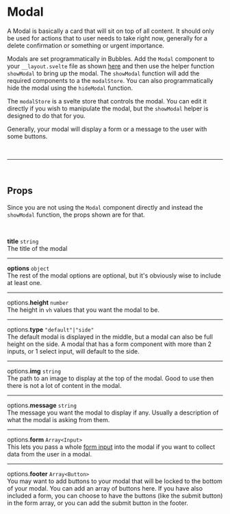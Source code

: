 # Modal

A Modal is basically a card that will sit on top of all content. It should only be used for actions that to user needs to take right now, generally for a delete confirmation or something or urgent importance.

Modals are set programmatically in Bubbles. Add the `Modal` component to your `__layout.svelte` file as shown [here](/page-wrapper) and then use the helper function `showModal` to bring up the modal. The `showModal` function will add the required components to a the `modalStore`. You can also programmatically hide the modal using the `hideModal` function.

The `modalStore` is a svelte store that controls the modal. You can edit it directly if you wish to manipulate the modal, but the `showModal` helper is designed to do that for you.

Generally, your modal will display a form or a message to the user with some buttons.

<br>

---

<br>

## Props

Since you are not using the `Modal` component directly and instead the `showModal` function, the props shown are for that.

<br>

**title** `string`<br>
The title of the modal

---

**options** `object` <br>
The rest of the modal options are optional, but it's obviously wise to include at least one.

---

options.**height** `number` <br>
The height in <code>vh</code> values that you want the modal to be.

---

options.**type** `"default"|"side"` <br>
The default modal is displayed in the middle, but a modal can also be full height on the side. A modal that has a form component with more than 2 inputs, or 1 select input, will default to the side.

---

options.**img** `string` <br>
The path to an image to display at the top of the modal. Good to use then there is not a lot of content in the modal.

---

options.**message** `string` <br>
The message you want the modal to display if any. Usually a description of what the modal is asking from them.

---

options.**form** `Array<Input>` <br>
This lets you pass a whole [form input](/form) into the modal if you want to collect data from the user in a modal.

---

options.**footer** `Array<Button>` <br>
You may want to add buttons to your modal that will be locked to the bottom of your modal. You can add an
array of buttons here. If you have also included a form, you can choose to have the buttons (like the submit button) in the form array, or you can add the submit button in the footer.
